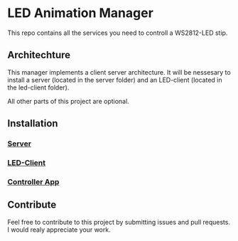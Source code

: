# LED Animation Manager

This repo contains all the services you need to controll a WS2812-LED stip.

## Architechture

This manager implements a client server architecture.
It will be nessesary to install a server (located in the server folder) and an LED-client (located in the led-client folder).

All other parts of this project are optional.


## Installation

### [Server](https://github.com/Ondolin/LED-Animation-Manager/tree/master/server)

### [LED-Client](https://github.com/Ondolin/LED-Animation-Manager/blob/master/led-client)

### [Controller App](https://github.com/Ondolin/LED-Animation-Manager/tree/master/controller)

## Contribute

Feel free to contribute to this project by submitting issues and pull requests. I would realy appreciate your work.
